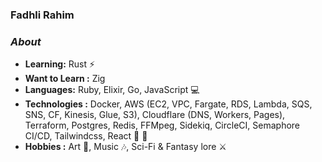 ### Fadhli Rahim

### <i>About</i>
-  **Learning:** Rust :zap:
-  **Want to Learn :** Zig 
-  **Languages:** Ruby, Elixir, Go, JavaScript 💻
-  **Technologies  :** Docker, AWS (EC2, VPC, Fargate, RDS, Lambda, SQS, SNS, CF, Kinesis, Glue, S3), Cloudflare (DNS, Workers, Pages), Terraform, Postgres, Redis, FFMpeg, Sidekiq, CircleCI, Semaphore CI/CD, Tailwindcss, React :hammer: :wrench:
-  **Hobbies :** Art :art:, Music :notes:, Sci-Fi & Fantasy lore :crossed_swords:



